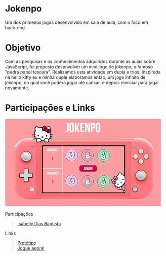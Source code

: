 # Jokenpo
Um dos primeiros jogos desenvolvido em sala de aula, com o foco em back-end. 

# Objetivo
Com as pesquisas e os conhecimentos adquiridos durante as aulas sobre JavaScript, foi proposto desenvolver um mini jogo de jokenpo, o famoso "pedra papel tesoura". Realizamos esta atividade em dupla e trios, inspirada na hello kitty eu e minha dupla elaboramos então, um jogo infinito de jokenpo, no qual você podera jogar até cansar, e depois reiniciar para jogar novamente.

# Participações e Links

![print telainicial](telainicial.png)

Participações  
> [Isabelly Dias Baptista](https://github.com/IDBaptista)  

Links
> [Protótipo](https://www.canva.com/design/DAGhEVqayWg/ee0g-Vot2FopUZxiZQAoNQ/edit?utm_content=DAGhEVqayWg&utm_campaign=designshare&utm_medium=link2&utm_source=sharebutton)   
> [Jogue agora!](https://www.canva.com/design/DAGhEVqayWg/ee0g-Vot2FopUZxiZQAoNQ/edit?utm_content=DAGhEVqayWg&utm_campaign=designshare&utm_medium=link2&utm_source=sharebutton)   
